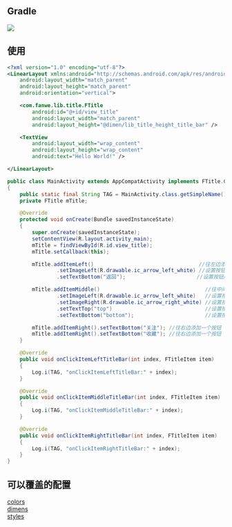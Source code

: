 ## Gradle
[![](https://jitpack.io/v/zj565061763/title.svg)](https://jitpack.io/#zj565061763/title)

## 使用

```xml
<?xml version="1.0" encoding="utf-8"?>
<LinearLayout xmlns:android="http://schemas.android.com/apk/res/android"
    android:layout_width="match_parent"
    android:layout_height="match_parent"
    android:orientation="vertical">

    <com.fanwe.lib.title.FTitle
        android:id="@+id/view_title"
        android:layout_width="match_parent"
        android:layout_height="@dimen/lib_title_height_title_bar" />

    <TextView
        android:layout_width="wrap_content"
        android:layout_height="wrap_content"
        android:text="Hello World!" />

</LinearLayout>
```

```java
public class MainActivity extends AppCompatActivity implements FTitle.Callback
{
    public static final String TAG = MainActivity.class.getSimpleName();
    private FTitle mTitle;

    @Override
    protected void onCreate(Bundle savedInstanceState)
    {
        super.onCreate(savedInstanceState);
        setContentView(R.layout.activity_main);
        mTitle = findViewById(R.id.view_title);
        mTitle.setCallback(this);

        mTitle.addItemLeft()                                  //往左边添加一个按钮
                .setImageLeft(R.drawable.ic_arrow_left_white) //设置按钮左边的图标
                .setTextBottom("返回");                       //设置按钮底部的文字

        mTitle.addItemMiddle()                                  //往中间添加一个按钮，中间的按钮默认是不可点击的(item.setClickable(false))
                .setImageLeft(R.drawable.ic_arrow_left_white)   //设置按钮左边的图标
                .setImageRight(R.drawable.ic_arrow_right_white) //设置按钮右边的图标
                .setTextTop("top")                              //设置按钮顶部的文字
                .setTextBottom("bottom");                       //设置按钮底部的文字

        mTitle.addItemRight().setTextBottom("关注"); //往右边添加一个按钮
        mTitle.addItemRight().setTextBottom("收藏"); //往右边添加一个按钮
    }

    @Override
    public void onClickItemLeftTitleBar(int index, FTitleItem item)
    {
        Log.i(TAG, "onClickItemLeftTitleBar:" + index);
    }

    @Override
    public void onClickItemMiddleTitleBar(int index, FTitleItem item)
    {
        Log.i(TAG, "onClickItemMiddleTitleBar:" + index);
    }

    @Override
    public void onClickItemRightTitleBar(int index, FTitleItem item)
    {
        Log.i(TAG, "onClickItemRightTitleBar:" + index);
    }
}
```

## 可以覆盖的配置
[colors](https://github.com/zj565061763/title/tree/master/lib/src/main/res/values/colors.xml)
<br>
[dimens](https://github.com/zj565061763/title/tree/master/lib/src/main/res/values/dimens.xml)
<br>
[styles](https://github.com/zj565061763/title/tree/master/lib/src/main/res/values/styles.xml)